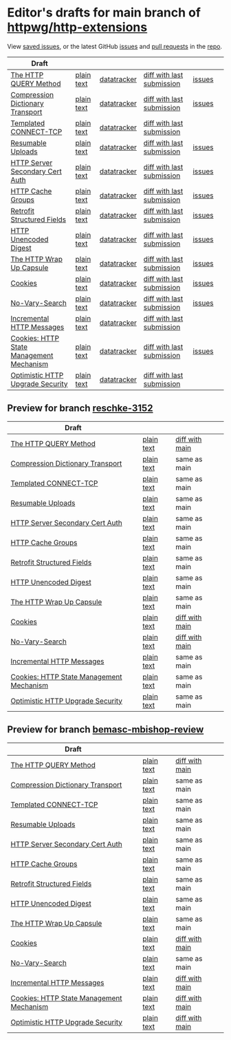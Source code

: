 # Editor's drafts for main branch of [httpwg/http-extensions](https://github.com/httpwg/http-extensions)

View [saved issues](issues.html), or the latest GitHub [issues](https://github.com/httpwg/http-extensions/issues) and [pull requests](https://github.com/httpwg/http-extensions/pulls) in the [repo](https://github.com/httpwg/http-extensions).

| Draft |     |     |     |     |     |
| ----- | --- | --- | --- | --- | --- |
| [The HTTP QUERY Method](./draft-ietf-httpbis-safe-method-w-body.html "The HTTP QUERY Method (HTML)") | [plain text](./draft-ietf-httpbis-safe-method-w-body.txt "The HTTP QUERY Method (Text)") | [datatracker](https://datatracker.ietf.org/doc/draft-ietf-httpbis-safe-method-w-body "Datatracker for draft-ietf-httpbis-safe-method-w-body") | [diff with last submission](https://author-tools.ietf.org/api/iddiff?doc_1=draft-ietf-httpbis-safe-method-w-body&url_2=https://httpwg.github.io/http-extensions/draft-ietf-httpbis-safe-method-w-body.txt) | [issues](https://github.com/httpwg/http-extensions/labels/query-method) |
| [Compression Dictionary Transport](./draft-ietf-httpbis-compression-dictionary.html "Compression Dictionary Transport (HTML)") | [plain text](./draft-ietf-httpbis-compression-dictionary.txt "Compression Dictionary Transport (Text)") | [datatracker](https://datatracker.ietf.org/doc/draft-ietf-httpbis-compression-dictionary "Datatracker for draft-ietf-httpbis-compression-dictionary") | [diff with last submission](https://author-tools.ietf.org/api/iddiff?doc_1=draft-ietf-httpbis-compression-dictionary&url_2=https://httpwg.github.io/http-extensions/draft-ietf-httpbis-compression-dictionary.txt) | [issues](https://github.com/httpwg/http-extensions/labels/compression-dictionary) |
| [Templated CONNECT-TCP](./draft-ietf-httpbis-connect-tcp.html "Template-Driven HTTP CONNECT Proxying for TCP (HTML)") | [plain text](./draft-ietf-httpbis-connect-tcp.txt "Template-Driven HTTP CONNECT Proxying for TCP (Text)") | [datatracker](https://datatracker.ietf.org/doc/draft-ietf-httpbis-connect-tcp "Datatracker for draft-ietf-httpbis-connect-tcp") | [diff with last submission](https://author-tools.ietf.org/api/iddiff?doc_1=draft-ietf-httpbis-connect-tcp&url_2=https://httpwg.github.io/http-extensions/draft-ietf-httpbis-connect-tcp.txt) |  |
| [Resumable Uploads](./draft-ietf-httpbis-resumable-upload.html "Resumable Uploads for HTTP (HTML)") | [plain text](./draft-ietf-httpbis-resumable-upload.txt "Resumable Uploads for HTTP (Text)") | [datatracker](https://datatracker.ietf.org/doc/draft-ietf-httpbis-resumable-upload "Datatracker for draft-ietf-httpbis-resumable-upload") | [diff with last submission](https://author-tools.ietf.org/api/iddiff?doc_1=draft-ietf-httpbis-resumable-upload&url_2=https://httpwg.github.io/http-extensions/draft-ietf-httpbis-resumable-upload.txt) | [issues](https://github.com/httpwg/http-extensions/labels/resumable-upload) |
| [HTTP Server Secondary Cert Auth](./draft-ietf-httpbis-secondary-server-certs.html "Secondary Certificate Authentication of HTTP Servers (HTML)") | [plain text](./draft-ietf-httpbis-secondary-server-certs.txt "Secondary Certificate Authentication of HTTP Servers (Text)") | [datatracker](https://datatracker.ietf.org/doc/draft-ietf-httpbis-secondary-server-certs "Datatracker for draft-ietf-httpbis-secondary-server-certs") | [diff with last submission](https://author-tools.ietf.org/api/iddiff?doc_1=draft-ietf-httpbis-secondary-server-certs&url_2=https://httpwg.github.io/http-extensions/draft-ietf-httpbis-secondary-server-certs.txt) | [issues](https://github.com/httpwg/http-extensions/labels/secondary-server-certs) |
| [HTTP Cache Groups](./draft-ietf-httpbis-cache-groups.html "HTTP Cache Groups (HTML)") | [plain text](./draft-ietf-httpbis-cache-groups.txt "HTTP Cache Groups (Text)") | [datatracker](https://datatracker.ietf.org/doc/draft-ietf-httpbis-cache-groups "Datatracker for draft-ietf-httpbis-cache-groups") | [diff with last submission](https://author-tools.ietf.org/api/iddiff?doc_1=draft-ietf-httpbis-cache-groups&url_2=https://httpwg.github.io/http-extensions/draft-ietf-httpbis-cache-groups.txt) | [issues](https://github.com/httpwg/http-extensions/labels/cache-groups) |
| [Retrofit Structured Fields](./draft-ietf-httpbis-retrofit.html "Retrofit Structured Fields for HTTP (HTML)") | [plain text](./draft-ietf-httpbis-retrofit.txt "Retrofit Structured Fields for HTTP (Text)") | [datatracker](https://datatracker.ietf.org/doc/draft-ietf-httpbis-retrofit "Datatracker for draft-ietf-httpbis-retrofit") | [diff with last submission](https://author-tools.ietf.org/api/iddiff?doc_1=draft-ietf-httpbis-retrofit&url_2=https://httpwg.github.io/http-extensions/draft-ietf-httpbis-retrofit.txt) | [issues](https://github.com/httpwg/http-extensions/labels/retrofit) |
| [HTTP Unencoded Digest](./draft-ietf-httpbis-unencoded-digest.html "HTTP Unencoded Digest (HTML)") | [plain text](./draft-ietf-httpbis-unencoded-digest.txt "HTTP Unencoded Digest (Text)") | [datatracker](https://datatracker.ietf.org/doc/draft-ietf-httpbis-unencoded-digest "Datatracker for draft-ietf-httpbis-unencoded-digest") | [diff with last submission](https://author-tools.ietf.org/api/iddiff?doc_1=draft-ietf-httpbis-unencoded-digest&url_2=https://httpwg.github.io/http-extensions/draft-ietf-httpbis-unencoded-digest.txt) | [issues](https://github.com/httpwg/http-extensions/labels/unencoded-digest) |
| [The HTTP Wrap Up Capsule](./draft-ietf-httpbis-wrap-up.html "The HTTP Wrap Up Capsule (HTML)") | [plain text](./draft-ietf-httpbis-wrap-up.txt "The HTTP Wrap Up Capsule (Text)") | [datatracker](https://datatracker.ietf.org/doc/draft-ietf-httpbis-wrap-up "Datatracker for draft-ietf-httpbis-wrap-up") | [diff with last submission](https://author-tools.ietf.org/api/iddiff?doc_1=draft-ietf-httpbis-wrap-up&url_2=https://httpwg.github.io/http-extensions/draft-ietf-httpbis-wrap-up.txt) | [issues](https://github.com/httpwg/http-extensions/labels/wrap-up) |
| [Cookies](./draft-ietf-httpbis-layered-cookies.html "Cookies: HTTP State Management Mechanism (HTML)") | [plain text](./draft-ietf-httpbis-layered-cookies.txt "Cookies: HTTP State Management Mechanism (Text)") | [datatracker](https://datatracker.ietf.org/doc/draft-ietf-httpbis-layered-cookies "Datatracker for draft-ietf-httpbis-layered-cookies") | [diff with last submission](https://author-tools.ietf.org/api/iddiff?doc_1=draft-ietf-httpbis-layered-cookies&url_2=https://httpwg.github.io/http-extensions/draft-ietf-httpbis-layered-cookies.txt) | [issues](https://github.com/httpwg/http-extensions/labels/cookies) |
| [No-Vary-Search](./draft-ietf-httpbis-no-vary-search.html "The No-Vary-Search HTTP Response Header Field (HTML)") | [plain text](./draft-ietf-httpbis-no-vary-search.txt "The No-Vary-Search HTTP Response Header Field (Text)") | [datatracker](https://datatracker.ietf.org/doc/draft-ietf-httpbis-no-vary-search "Datatracker for draft-ietf-httpbis-no-vary-search") | [diff with last submission](https://author-tools.ietf.org/api/iddiff?doc_1=draft-ietf-httpbis-no-vary-search&url_2=https://httpwg.github.io/http-extensions/draft-ietf-httpbis-no-vary-search.txt) | [issues](https://github.com/httpwg/http-extensions/labels/no-vary-search) |
| [Incremental HTTP Messages](./draft-ietf-httpbis-incremental.html "Incremental HTTP Messages (HTML)") | [plain text](./draft-ietf-httpbis-incremental.txt "Incremental HTTP Messages (Text)") | [datatracker](https://datatracker.ietf.org/doc/draft-ietf-httpbis-incremental "Datatracker for draft-ietf-httpbis-incremental") | [diff with last submission](https://author-tools.ietf.org/api/iddiff?doc_1=draft-ietf-httpbis-incremental&url_2=https://httpwg.github.io/http-extensions/draft-ietf-httpbis-incremental.txt) |  |
| [Cookies: HTTP State Management Mechanism](./draft-ietf-httpbis-rfc6265bis.html "Cookies: HTTP State Management Mechanism (HTML)") | [plain text](./draft-ietf-httpbis-rfc6265bis.txt "Cookies: HTTP State Management Mechanism (Text)") | [datatracker](https://datatracker.ietf.org/doc/draft-ietf-httpbis-rfc6265bis "Datatracker for draft-ietf-httpbis-rfc6265bis") | [diff with last submission](https://author-tools.ietf.org/api/iddiff?doc_1=draft-ietf-httpbis-rfc6265bis&url_2=https://httpwg.github.io/http-extensions/draft-ietf-httpbis-rfc6265bis.txt) | [issues](https://github.com/httpwg/http-extensions/labels/6265bis) |
| [Optimistic HTTP Upgrade Security](./draft-ietf-httpbis-optimistic-upgrade.html "Security Considerations for Optimistic Protocol Transitions in HTTP/1.1 (HTML)") | [plain text](./draft-ietf-httpbis-optimistic-upgrade.txt "Security Considerations for Optimistic Protocol Transitions in HTTP/1.1 (Text)") | [datatracker](https://datatracker.ietf.org/doc/draft-ietf-httpbis-optimistic-upgrade "Datatracker for draft-ietf-httpbis-optimistic-upgrade") | [diff with last submission](https://author-tools.ietf.org/api/iddiff?doc_1=draft-ietf-httpbis-optimistic-upgrade&url_2=https://httpwg.github.io/http-extensions/draft-ietf-httpbis-optimistic-upgrade.txt) |  |

## Preview for branch [reschke-3152](reschke-3152)

| Draft |     |     |     |
| ----- | --- | --- | --- |
| [The HTTP QUERY Method](reschke-3152/draft-ietf-httpbis-safe-method-w-body.html "The HTTP QUERY Method (HTML)") | [plain text](reschke-3152/draft-ietf-httpbis-safe-method-w-body.txt "The HTTP QUERY Method (Text)") | [diff with main](https://author-tools.ietf.org/api/iddiff?url_1=https://httpwg.github.io/http-extensions/draft-ietf-httpbis-safe-method-w-body.txt&url_2=https://httpwg.github.io/http-extensions/reschke-3152/draft-ietf-httpbis-safe-method-w-body.txt) |
| [Compression Dictionary Transport](reschke-3152/draft-ietf-httpbis-compression-dictionary.html "Compression Dictionary Transport (HTML)") | [plain text](reschke-3152/draft-ietf-httpbis-compression-dictionary.txt "Compression Dictionary Transport (Text)") | same as main |
| [Templated CONNECT-TCP](reschke-3152/draft-ietf-httpbis-connect-tcp.html "Template-Driven HTTP CONNECT Proxying for TCP (HTML)") | [plain text](reschke-3152/draft-ietf-httpbis-connect-tcp.txt "Template-Driven HTTP CONNECT Proxying for TCP (Text)") | same as main |
| [Resumable Uploads](reschke-3152/draft-ietf-httpbis-resumable-upload.html "Resumable Uploads for HTTP (HTML)") | [plain text](reschke-3152/draft-ietf-httpbis-resumable-upload.txt "Resumable Uploads for HTTP (Text)") | same as main |
| [HTTP Server Secondary Cert Auth](reschke-3152/draft-ietf-httpbis-secondary-server-certs.html "Secondary Certificate Authentication of HTTP Servers (HTML)") | [plain text](reschke-3152/draft-ietf-httpbis-secondary-server-certs.txt "Secondary Certificate Authentication of HTTP Servers (Text)") | same as main |
| [HTTP Cache Groups](reschke-3152/draft-ietf-httpbis-cache-groups.html "HTTP Cache Groups (HTML)") | [plain text](reschke-3152/draft-ietf-httpbis-cache-groups.txt "HTTP Cache Groups (Text)") | same as main |
| [Retrofit Structured Fields](reschke-3152/draft-ietf-httpbis-retrofit.html "Retrofit Structured Fields for HTTP (HTML)") | [plain text](reschke-3152/draft-ietf-httpbis-retrofit.txt "Retrofit Structured Fields for HTTP (Text)") | same as main |
| [HTTP Unencoded Digest](reschke-3152/draft-ietf-httpbis-unencoded-digest.html "HTTP Unencoded Digest (HTML)") | [plain text](reschke-3152/draft-ietf-httpbis-unencoded-digest.txt "HTTP Unencoded Digest (Text)") | same as main |
| [The HTTP Wrap Up Capsule](reschke-3152/draft-ietf-httpbis-wrap-up.html "The HTTP Wrap Up Capsule (HTML)") | [plain text](reschke-3152/draft-ietf-httpbis-wrap-up.txt "The HTTP Wrap Up Capsule (Text)") | same as main |
| [Cookies](reschke-3152/draft-ietf-httpbis-layered-cookies.html "Cookies: HTTP State Management Mechanism (HTML)") | [plain text](reschke-3152/draft-ietf-httpbis-layered-cookies.txt "Cookies: HTTP State Management Mechanism (Text)") | [diff with main](https://author-tools.ietf.org/api/iddiff?url_1=https://httpwg.github.io/http-extensions/draft-ietf-httpbis-layered-cookies.txt&url_2=https://httpwg.github.io/http-extensions/reschke-3152/draft-ietf-httpbis-layered-cookies.txt) |
| [No-Vary-Search](reschke-3152/draft-ietf-httpbis-no-vary-search.html "The No-Vary-Search HTTP Response Header Field (HTML)") | [plain text](reschke-3152/draft-ietf-httpbis-no-vary-search.txt "The No-Vary-Search HTTP Response Header Field (Text)") | [diff with main](https://author-tools.ietf.org/api/iddiff?url_1=https://httpwg.github.io/http-extensions/draft-ietf-httpbis-no-vary-search.txt&url_2=https://httpwg.github.io/http-extensions/reschke-3152/draft-ietf-httpbis-no-vary-search.txt) |
| [Incremental HTTP Messages](reschke-3152/draft-ietf-httpbis-incremental.html "Incremental HTTP Messages (HTML)") | [plain text](reschke-3152/draft-ietf-httpbis-incremental.txt "Incremental HTTP Messages (Text)") | same as main |
| [Cookies: HTTP State Management Mechanism](reschke-3152/draft-ietf-httpbis-rfc6265bis.html "Cookies: HTTP State Management Mechanism (HTML)") | [plain text](reschke-3152/draft-ietf-httpbis-rfc6265bis.txt "Cookies: HTTP State Management Mechanism (Text)") | same as main |
| [Optimistic HTTP Upgrade Security](reschke-3152/draft-ietf-httpbis-optimistic-upgrade.html "Security Considerations for Optimistic Protocol Transitions in HTTP/1.1 (HTML)") | [plain text](reschke-3152/draft-ietf-httpbis-optimistic-upgrade.txt "Security Considerations for Optimistic Protocol Transitions in HTTP/1.1 (Text)") | same as main |

## Preview for branch [bemasc-mbishop-review](bemasc-mbishop-review)

| Draft |     |     |     |
| ----- | --- | --- | --- |
| [The HTTP QUERY Method](bemasc-mbishop-review/draft-ietf-httpbis-safe-method-w-body.html "The HTTP QUERY Method (HTML)") | [plain text](bemasc-mbishop-review/draft-ietf-httpbis-safe-method-w-body.txt "The HTTP QUERY Method (Text)") | [diff with main](https://author-tools.ietf.org/api/iddiff?url_1=https://httpwg.github.io/http-extensions/draft-ietf-httpbis-safe-method-w-body.txt&url_2=https://httpwg.github.io/http-extensions/bemasc-mbishop-review/draft-ietf-httpbis-safe-method-w-body.txt) |
| [Compression Dictionary Transport](bemasc-mbishop-review/draft-ietf-httpbis-compression-dictionary.html "Compression Dictionary Transport (HTML)") | [plain text](bemasc-mbishop-review/draft-ietf-httpbis-compression-dictionary.txt "Compression Dictionary Transport (Text)") | same as main |
| [Templated CONNECT-TCP](bemasc-mbishop-review/draft-ietf-httpbis-connect-tcp.html "Template-Driven HTTP CONNECT Proxying for TCP (HTML)") | [plain text](bemasc-mbishop-review/draft-ietf-httpbis-connect-tcp.txt "Template-Driven HTTP CONNECT Proxying for TCP (Text)") | same as main |
| [Resumable Uploads](bemasc-mbishop-review/draft-ietf-httpbis-resumable-upload.html "Resumable Uploads for HTTP (HTML)") | [plain text](bemasc-mbishop-review/draft-ietf-httpbis-resumable-upload.txt "Resumable Uploads for HTTP (Text)") | same as main |
| [HTTP Server Secondary Cert Auth](bemasc-mbishop-review/draft-ietf-httpbis-secondary-server-certs.html "Secondary Certificate Authentication of HTTP Servers (HTML)") | [plain text](bemasc-mbishop-review/draft-ietf-httpbis-secondary-server-certs.txt "Secondary Certificate Authentication of HTTP Servers (Text)") | same as main |
| [HTTP Cache Groups](bemasc-mbishop-review/draft-ietf-httpbis-cache-groups.html "HTTP Cache Groups (HTML)") | [plain text](bemasc-mbishop-review/draft-ietf-httpbis-cache-groups.txt "HTTP Cache Groups (Text)") | same as main |
| [Retrofit Structured Fields](bemasc-mbishop-review/draft-ietf-httpbis-retrofit.html "Retrofit Structured Fields for HTTP (HTML)") | [plain text](bemasc-mbishop-review/draft-ietf-httpbis-retrofit.txt "Retrofit Structured Fields for HTTP (Text)") | same as main |
| [HTTP Unencoded Digest](bemasc-mbishop-review/draft-ietf-httpbis-unencoded-digest.html "HTTP Unencoded Digest (HTML)") | [plain text](bemasc-mbishop-review/draft-ietf-httpbis-unencoded-digest.txt "HTTP Unencoded Digest (Text)") | same as main |
| [The HTTP Wrap Up Capsule](bemasc-mbishop-review/draft-ietf-httpbis-wrap-up.html "The HTTP Wrap Up Capsule (HTML)") | [plain text](bemasc-mbishop-review/draft-ietf-httpbis-wrap-up.txt "The HTTP Wrap Up Capsule (Text)") | same as main |
| [Cookies](bemasc-mbishop-review/draft-ietf-httpbis-layered-cookies.html "Cookies: HTTP State Management Mechanism (HTML)") | [plain text](bemasc-mbishop-review/draft-ietf-httpbis-layered-cookies.txt "Cookies: HTTP State Management Mechanism (Text)") | [diff with main](https://author-tools.ietf.org/api/iddiff?url_1=https://httpwg.github.io/http-extensions/draft-ietf-httpbis-layered-cookies.txt&url_2=https://httpwg.github.io/http-extensions/bemasc-mbishop-review/draft-ietf-httpbis-layered-cookies.txt) |
| [No-Vary-Search](bemasc-mbishop-review/draft-ietf-httpbis-no-vary-search.html "The No-Vary-Search HTTP Response Header Field (HTML)") | [plain text](bemasc-mbishop-review/draft-ietf-httpbis-no-vary-search.txt "The No-Vary-Search HTTP Response Header Field (Text)") | same as main |
| [Incremental HTTP Messages](bemasc-mbishop-review/draft-ietf-httpbis-incremental.html "Incremental HTTP Messages (HTML)") | [plain text](bemasc-mbishop-review/draft-ietf-httpbis-incremental.txt "Incremental HTTP Messages (Text)") | [diff with main](https://author-tools.ietf.org/api/iddiff?url_1=https://httpwg.github.io/http-extensions/draft-ietf-httpbis-incremental.txt&url_2=https://httpwg.github.io/http-extensions/bemasc-mbishop-review/draft-ietf-httpbis-incremental.txt) |
| [Cookies: HTTP State Management Mechanism](bemasc-mbishop-review/draft-ietf-httpbis-rfc6265bis.html "Cookies: HTTP State Management Mechanism (HTML)") | [plain text](bemasc-mbishop-review/draft-ietf-httpbis-rfc6265bis.txt "Cookies: HTTP State Management Mechanism (Text)") | [diff with main](https://author-tools.ietf.org/api/iddiff?url_1=https://httpwg.github.io/http-extensions/draft-ietf-httpbis-rfc6265bis.txt&url_2=https://httpwg.github.io/http-extensions/bemasc-mbishop-review/draft-ietf-httpbis-rfc6265bis.txt) |
| [Optimistic HTTP Upgrade Security](bemasc-mbishop-review/draft-ietf-httpbis-optimistic-upgrade.html "Security Considerations for Optimistic Protocol Transitions in HTTP/1.1 (HTML)") | [plain text](bemasc-mbishop-review/draft-ietf-httpbis-optimistic-upgrade.txt "Security Considerations for Optimistic Protocol Transitions in HTTP/1.1 (Text)") | [diff with main](https://author-tools.ietf.org/api/iddiff?url_1=https://httpwg.github.io/http-extensions/draft-ietf-httpbis-optimistic-upgrade.txt&url_2=https://httpwg.github.io/http-extensions/bemasc-mbishop-review/draft-ietf-httpbis-optimistic-upgrade.txt) |

